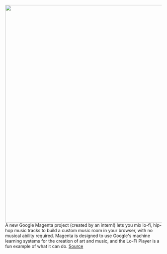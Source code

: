 <img src='https://cdn.vox-cdn.com/thumbor/btlTPS1SWhdK1YR8_uS9OeCjaIo=/0x0:1961x1044/1200x800/filters:focal(825x366:1137x678)/cdn.vox-cdn.com/uploads/chorus_image/image/67360224/lo_fi_player.0.png' width='700px' /><br/>
A new Google Magenta project (created by an intern!) lets you mix lo-fi, hip-hop music tracks to build a custom music room in your browser, with no musical ability required. Magenta is designed to use Google's machine learning systems for the creation of art and music, and the Lo-Fi Player is a fun example of what it can do.
<a href='https://www.theverge.com/2020/9/5/21424092/google-magenta-lo-fi-player-virtual-music-room-ai'> Source <a/>